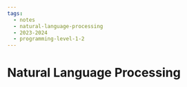 ```yaml
---
tags:
  - notes
  - natural-language-processing
  - 2023-2024
  - programming-level-1-2
---
```

# Natural Language Processing
